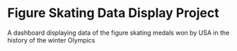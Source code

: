 # Figure Skating Data Display Project
A dashboard displaying data of the figure skating medals won by USA in the history of the winter Olympics
